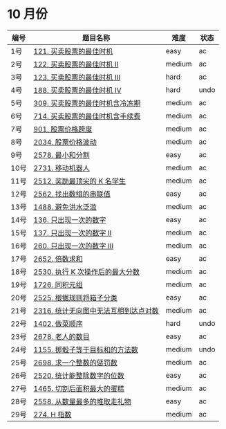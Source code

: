 # 10 月份

**编号**|**题目名称**|**难度**|**状态**
--------|------------|--------|--------
1号|[121. 买卖股票的最佳时机](./第1题%20121.%20买卖股票的最佳时机)|easy|ac
2号|[122. 买卖股票的最佳时机 II](./第2题%20122.%20买卖股票的最佳时机%20II)|medium|ac
3号|[123. 买卖股票的最佳时机 III](./第3题%20123.%20买卖股票的最佳时机%20III)|hard|ac
4号|[188. 买卖股票的最佳时机 IV](./第4题%20188.%20买卖股票的最佳时机%20IV)|hard|undo
5号|[309. 买卖股票的最佳时机含冷冻期](./第5题%20309.%20买卖股票的最佳时机含冷冻期)|medium|ac
6号|[714. 买卖股票的最佳时机含手续费](./第6题%20714.%20买卖股票的最佳时机含手续费)|medium|ac
7号|[901. 股票价格跨度](./第7题%20901.%20股票价格跨度)|medium|ac
8号|[2034. 股票价格波动](./第8题%202034.%20股票价格波动)|medium|ac
9号|[2578. 最小和分割](./第9题%202578.%20最小和分割)|easy|ac
10号|[2731. 移动机器人](./第10题%202731.%20移动机器人)|medium|ac
11号|[2512. 奖励最顶尖的 K 名学生](./第11题%202512.%20奖励最顶尖的%20K%20名学生)|medium|ac
12号|[2562. 找出数组的串联值](./第12题%202562.%20找出数组的串联值)|easy|ac
13号|[1488. 避免洪水泛滥](./第13题%201488.%20避免洪水泛滥)|medium|ac
14号|[136. 只出现一次的数字](./第14题%20136.%20只出现一次的数字)|easy|ac
15号|[137. 只出现一次的数字 II](./第15题%20137.%20只出现一次的数字%20II)|medium|ac
16号|[260. 只出现一次的数字 III](./第16题%20260.%20只出现一次的数字%20III)|medium|ac
17号|[2652. 倍数求和](./第17题%202652.%20倍数求和)|easy|ac
18号|[2530. 执行 K 次操作后的最大分数](./第18题%202530.%20执行%20K%20次操作后的最大分数)|medium|ac
19号|[1726. 同积元组](./第19题%201726.%20同积元组)|medium|ac
20号|[2525. 根据规则将箱子分类](./第20题%202525.%20根据规则将箱子分类)|easy|ac
21号|[2316. 统计无向图中无法互相到达点对数](./第21题%202316.%20统计无向图中无法互相到达点对数)|medium|ac
22号|[1402. 做菜顺序](./第22题%201402.%20做菜顺序)|hard|undo
23号|[2678. 老人的数目](./第23题%202678.%20老人的数目)|easy|ac
24号|[1155. 掷骰子等于目标和的方法数](./第24题%201155.%20掷骰子等于目标和的方法数)|medium|undo
25号|[2698. 求一个整数的惩罚数](./第25题%202698.%20求一个整数的惩罚数)|medium|ac
26号|[2520. 统计能整除数字的位数](./第26题%202520.%20统计能整除数字的位数)|easy|ac
27号|[1465. 切割后面积最大的蛋糕](./第27题%201465.%20切割后面积最大的蛋糕)|medium|ac
28号|[2558. 从数量最多的堆取走礼物](./第28题%202558.%20从数量最多的堆取走礼物)|easy|ac
29号|[274. H 指数](./第29题%20274.%20H%20指数)|medium|ac
